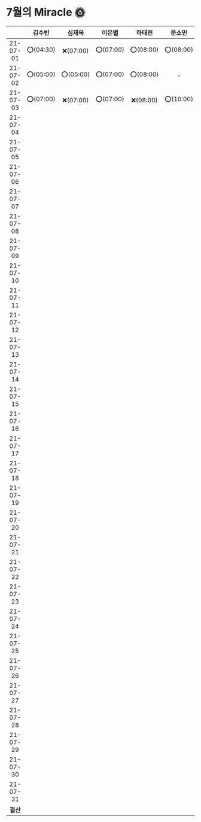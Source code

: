 # 7월의 Miracle 🌞

|          |  김수빈  |  심재욱  |  이은별  |  하태린  |  문소민  |  조혜윤  |  박미지  |
| :------: | :------: | :------: | :------: | :------: | :------: | :------: | :------: |
| 21-07-01 | ⭕(04:30) | ❌(07:00) | ⭕(07:00) | ⭕(08:00) | ⭕(08:00) | ⭕(08:00) | ⭕(07:30) |
| 21-07-02 | ⭕(05:00) | ⭕(05:00) | ⭕(07:00) | ⭕(08:00) |    -     |    -     | ⭕(07:30) |
| 21-07-03 | ⭕(07:00) | ❌(07:00) | ⭕(07:00) | ❌(08:00) | ⭕(10:00) | ❌(08:00) | ⭕(09:00) |
| 21-07-04 |          |          |          |          |          |          |          |
| 21-07-05 |          |          |          |          |          |          |          |
| 21-07-06 |          |          |          |          |          |          |          |
| 21-07-07 |          |          |          |          |          |          |          |
| 21-07-08 |          |          |          |          |          |          |          |
| 21-07-09 |          |          |          |          |          |          |          |
| 21-07-10 |          |          |          |          |          |          |          |
| 21-07-11 |          |          |          |          |          |          |          |
| 21-07-12 |          |          |          |          |          |          |          |
| 21-07-13 |          |          |          |          |          |          |          |
| 21-07-14 |          |          |          |          |          |          |          |
| 21-07-15 |          |          |          |          |          |          |          |
| 21-07-16 |          |          |          |          |          |          |          |
| 21-07-17 |          |          |          |          |          |          |          |
| 21-07-18 |          |          |          |          |          |          |          |
| 21-07-19 |          |          |          |          |          |          |          |
| 21-07-20 |          |          |          |          |          |          |          |
| 21-07-21 |          |          |          |          |          |          |          |
| 21-07-22 |          |          |          |          |          |          |          |
| 21-07-23 |          |          |          |          |          |          |          |
| 21-07-24 |          |          |          |          |          |          |          |
| 21-07-25 |          |          |          |          |          |          |          |
| 21-07-26 |          |          |          |          |          |          |          |
| 21-07-27 |          |          |          |          |          |          |          |
| 21-07-28 |          |          |          |          |          |          |          |
| 21-07-29 |          |          |          |          |          |          |          |
| 21-07-30 |          |          |          |          |          |          |          |
| 21-07-31 |          |          |          |          |          |          |          |
| **결산** |          |          |          |          |          |          |          |

